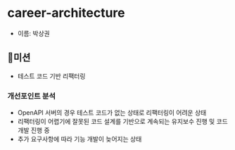 # career-architecture
- 이름: 박상권

## 🚀미션
- 테스트 코드 기반 리팩터링

### 개선포인트 분석
- OpenAPI 서버의 경우 테스트 코드가 없는 상태로 리팩터링이 어려운 상태
- 리팩터링이 어렵기에 잘못된 코드 설계를 기반으로 계속되는 유지보수 진행 및 코드 개발 진행 중
- 추가 요구사항에 따라 기능 개발이 늦어지는 상태
